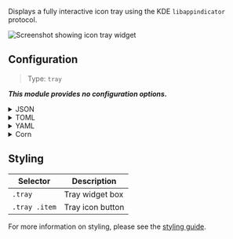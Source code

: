 Displays a fully interactive icon tray using the KDE `libappindicator` protocol. 

![Screenshot showing icon tray widget](https://user-images.githubusercontent.com/5057870/184540135-78ffd79d-f802-4c79-b09a-05a733dadc55.png)

## Configuration

> Type: `tray`

***This module provides no configuration options.***

<details>
<summary>JSON</summary>

```json
{
  "end": [
    {
      "type": "tray"
    }
  ]
}
```

</details>

<details>
<summary>TOML</summary>

```toml
[[end]]
type = "tray"
```

</details>

<details>
<summary>YAML</summary>

```yaml
end:
  - type: "tray"
```

</details>

<details>
<summary>Corn</summary>

```corn
{
  end = [
    { type = "tray" }
  ]
}
```

</details>

## Styling

| Selector      | Description      |
|---------------|------------------|
| `.tray`       | Tray widget box  |
| `.tray .item` | Tray icon button |

For more information on styling, please see the [styling guide](styling-guide).